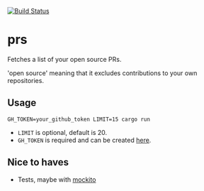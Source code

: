 [![Build Status](https://travis-ci.com/phansch/prs.svg?branch=master)](https://travis-ci.com/phansch/prs)

# prs

Fetches a list of your open source PRs.

'open source' meaning that it excludes contributions to your own
repositories.

## Usage

```
GH_TOKEN=your_github_token LIMIT=15 cargo run
```

* `LIMIT` is optional, default is 20.
* `GH_TOKEN` is required and can be created [here][token].

## Nice to haves

* Tests, maybe with [mockito][mockito]

[token]: https://github.com/settings/tokens
[mockito]: https://github.com/lipanski/mockito
